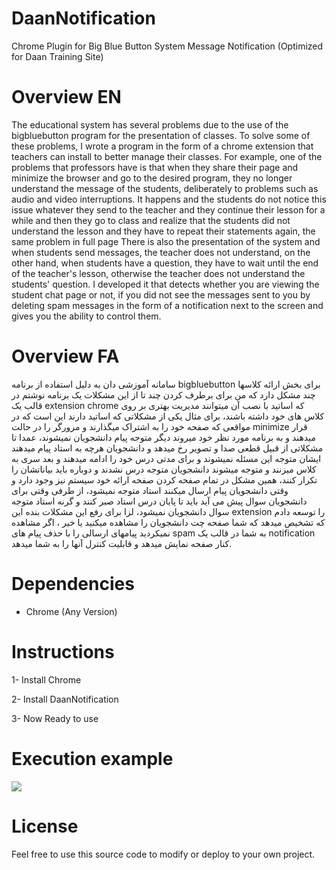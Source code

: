 # DaanNotification
Chrome Plugin for Big Blue Button System Message Notification (Optimized for Daan Training Site)

# Overview EN
The educational system has several problems due to the use of the bigbluebutton program for the presentation of classes. To solve some of these problems, I wrote a program in the form of a chrome extension that teachers can install to better manage their classes. For example, one of the problems that professors have is that when they share their page and minimize the browser and go to the desired program, they no longer understand the message of the students, deliberately to problems such as audio and video interruptions. It happens and the students do not notice this issue whatever they send to the teacher and they continue their lesson for a while and then they go to class and realize that the students did not understand the lesson and they have to repeat their statements again, the same problem in full page There is also the presentation of the system and when students send messages, the teacher does not understand, on the other hand, when students have a question, they have to wait until the end of the teacher's lesson, otherwise the teacher does not understand the students' question. I developed it that detects whether you are viewing the student chat page or not, if you did not see the messages sent to you by deleting spam messages in the form of a notification next to the screen and gives you the ability to control them.

# Overview FA
سامانه آموزشی دان به دلیل استفاده از برنامه bigbluebutton برای بخش ارائه کلاسها چند مشکل دارد که من برای برطرف کردن چند تا از این مشکلات یک برنامه نوشتم در قالب یک extension chrome که اساتید با نصب آن میتوانند مدیریت بهتری بر روی کلاس های خود داشته باشند، برای مثال یکی از مشکلاتی که اساتید دارند این است که در مواقعی که صفحه خود را به اشتراک میگذارند و مرورگر را در حالت minimize قرار میدهند و به برنامه مورد نظر خود میروند دیگر متوجه پیام دانشجویان نمیشوند، عمدا تا مشکلاتی از قبیل قطعی صدا و تصویر رخ میدهد و دانشجویان هرچه به استاد پیام میدهند ایشان متوجه این مسئله نمیشوند و برای مدتی درس خود را ادامه میدهند و بعد سری به کلاس میزنند و متوجه میشوند دانشجویان متوجه درس نشدند و دوباره باید بیاناتشان را تکرار کنند، همین مشکل در تمام صفحه کردن صفحه ارائه خود سیستم نیز وجود دارد و وقتی دانشجویان پیام ارسال میکنند استاد متوجه نمیشود، از طرفی وقتی برای دانشجویان سوال پیش می آید باید تا پایان درس استاد صبر کنند و گرنه استاد متوجه سوال دانشجویان نمیشود، لزا برای رفع این مشکلات بنده این extension را توسعه دادم که تشخیص میدهد که شما صفحه چت دانشجویان را مشاهده میکنید یا خیر ، اگر مشاهده نمیکردید پیامهای ارسالی را با حذف پیام های spam به شما در قالب یک notification کنار صفحه نمایش میدهد و قابلیت کنترل آنها را به شما میدهد.

# Dependencies
- Chrome (Any Version)

# Instructions
<p>1- Install Chrome</p>
<p>2- Install DaanNotification</p>
<p>3- Now Ready to use <p>

# Execution example
<img src="http://s10.picofile.com/file/8393417626/Screenshot_2020_04_08_Screenshot.png"/>
  
# License
<p>Feel free to use this source code to modify or deploy to your own project.</p>
